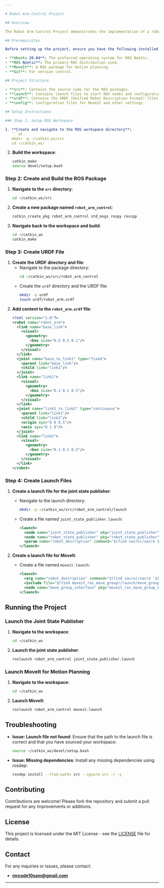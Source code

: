 ```yaml
---

# Robot Arm Control Project

## Overview

The Robot Arm Control Project demonstrates the implementation of a robotic arm control system using the Robot Operating System (ROS) and MoveIt for motion planning and control. This project includes configurations for joint state publishers and MoveIt setups to facilitate the simulation and control of a robot arm in a virtual environment.

## Prerequisites

Before setting up the project, ensure you have the following installed:

- **Ubuntu 20.04**: The preferred operating system for ROS Noetic.
- **ROS Noetic**: The primary ROS distribution used.
- **MoveIt**: A ROS package for motion planning.
- **Git**: For version control.

## Project Structure

- **src**: Contains the source code for the ROS packages.
- **launch**: Contains launch files to start ROS nodes and configurations.
- **urdf**: Contains the URDF (Unified Robot Description Format) files describing the robot's model.
- **config**: Configuration files for MoveIt and other settings.

## Setup Instructions

### Step 1: Setup ROS Workspace

1. **Create and navigate to the ROS workspace directory**:
   ```sh
   mkdir -p ~/catkin_ws/src
   cd ~/catkin_ws/
   ```
2. **Build the workspace**:
   ```sh
   catkin_make
   source devel/setup.bash
   ```

### Step 2: Create and Build the ROS Package

1. **Navigate to the `src` directory**:
   ```sh
   cd ~/catkin_ws/src
   ```
2. **Create a new package named `robot_arm_control`**:
   ```sh
   catkin_create_pkg robot_arm_control std_msgs rospy roscpp
   ```
3. **Navigate back to the workspace and build**:
   ```sh
   cd ~/catkin_ws
   catkin_make
   ```

### Step 3: Create URDF File

1. **Create the URDF directory and file**:
   - Navigate to the package directory:
     ```sh
     cd ~/catkin_ws/src/robot_arm_control
     ```
   - Create the `urdf` directory and the URDF file:
     ```sh
     mkdir -p urdf
     touch urdf/robot_arm.urdf
     ```
2. **Add content to the `robot_arm.urdf` file**:
   ```xml
   <?xml version="1.0"?>
   <robot name="robot_arm">
     <link name="base_link">
       <visual>
         <geometry>
           <box size="0.5 0.5 0.1"/>
         </geometry>
       </visual>
     </link>
     <joint name="base_to_link1" type="fixed">
       <parent link="base_link"/>
       <child link="link1"/>
     </joint>
     <link name="link1">
       <visual>
         <geometry>
           <box size="0.1 0.1 0.5"/>
         </geometry>
       </visual>
     </link>
     <joint name="link1_to_link2" type="continuous">
       <parent link="link1"/>
       <child link="link2"/>
       <origin xyz="0 0 0.5"/>
       <axis xyz="0 1 0"/>
     </joint>
     <link name="link2">
       <visual>
         <geometry>
           <box size="0.1 0.1 0.5"/>
         </geometry>
       </visual>
     </link>
   </robot>
   ```

### Step 4: Create Launch Files

1. **Create a launch file for the joint state publisher**:
   - Navigate to the launch directory:
     ```sh
     mkdir -p ~/catkin_ws/src/robot_arm_control/launch
     ```
   - Create a file named `joint_state_publisher.launch`:
     ```xml
     <launch>
       <node name="joint_state_publisher" pkg="joint_state_publisher" type="joint_state_publisher" />
       <node name="robot_state_publisher" pkg="robot_state_publisher" type="robot_state_publisher" />
       <param name="robot_description" command="$(find xacro)/xacro $(find robot_arm_control)/urdf/robot_arm.urdf" />
     </launch>
     ```

2. **Create a launch file for MoveIt**:
   - Create a file named `moveit.launch`:
     ```xml
     <launch>
       <arg name="robot_description" command="$(find xacro)/xacro '$(find robot_arm_control)/urdf/robot_arm.urdf'" />
       <include file="$(find moveit_ros_move_group)/launch/move_group.launch" />
       <node name="move_group_interface" pkg="moveit_ros_move_group_interface" type="move_group_interface" />
     </launch>
     ```

## Running the Project

### Launch the Joint State Publisher

1. **Navigate to the workspace**:
   ```sh
   cd ~/catkin_ws
   ```
2. **Launch the joint state publisher**:
   ```sh
   roslaunch robot_arm_control joint_state_publisher.launch
   ```

### Launch MoveIt for Motion Planning

1. **Navigate to the workspace**:
   ```sh
   cd ~/catkin_ws
   ```
2. **Launch MoveIt**:
   ```sh
   roslaunch robot_arm_control moveit.launch
   ```

## Troubleshooting

- **Issue: Launch file not found**:
  Ensure that the path to the launch file is correct and that you have sourced your workspace:
  ```sh
  source ~/catkin_ws/devel/setup.bash
  ```

- **Issue: Missing dependencies**:
  Install any missing dependencies using rosdep:
  ```sh
  rosdep install --from-paths src --ignore-src -r -y
  ```

## Contributing

Contributions are welcome! Please fork the repository and submit a pull request for any improvements or additions.

## License

This project is licensed under the MIT License - see the [LICENSE](LICENSE) file for details.

## Contact

For any inquiries or issues, please contact:
- **mrcode10sam@gmail.com**

---
```

